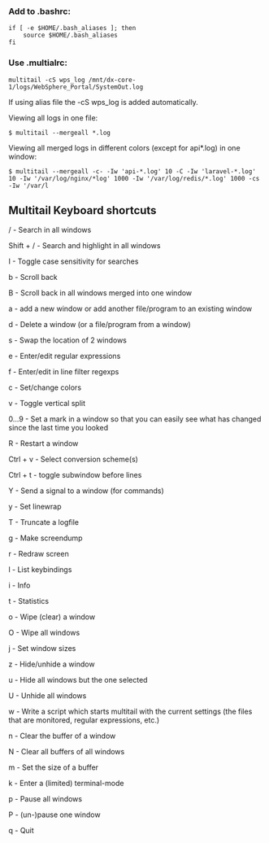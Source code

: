 ### Add to .bashrc:

```
if [ -e $HOME/.bash_aliases ]; then
    source $HOME/.bash_aliases
fi
```

### Use .multialrc:
```
multitail -cS wps_log /mnt/dx-core-1/logs/WebSphere_Portal/SystemOut.log
```
If using alias file the -cS wps_log is added automatically.

Viewing all logs in one file:
```
$ multitail --mergeall *.log
```
Viewing all merged logs in different colors (except for api*.log) in one window:
```
$ multitail --mergeall -c- -Iw 'api-*.log' 10 -C -Iw 'laravel-*.log' 10 -Iw '/var/log/nginx/*log' 1000 -Iw '/var/log/redis/*.log' 1000 -cs -Iw '/var/l
```

## Multitail Keyboard shortcuts
/ - Search in all windows

Shift + / - Search and highlight in all windows

I - Toggle case sensitivity for searches

b - Scroll back

B - Scroll back in all windows merged into one window

a - add a new window or add another file/program to an existing window

d - Delete a window (or a file/program from a window)

s - Swap the location of 2 windows

e - Enter/edit regular expressions

f - Enter/edit in line filter regexps

c - Set/change colors

v - Toggle vertical split

0...9 - Set a mark in a window so that you can easily see what has changed since the last time you looked

R - Restart a window

Ctrl + v - Select conversion scheme(s)

Ctrl + t - toggle subwindow before lines

Y - Send a signal to a window (for commands)

y - Set linewrap

T - Truncate a logfile

g - Make screendump

r - Redraw screen

l - List keybindings

i - Info

t - Statistics

o - Wipe (clear) a window

O - Wipe all windows

j - Set window sizes

z - Hide/unhide a window

u - Hide all windows but the one selected

U - Unhide all windows

w - Write a script which starts multitail with the current settings (the files that are monitored, regular expressions, etc.)

n - Clear the buffer of a window

N - Clear all buffers of all windows

m - Set the size of a buffer

k - Enter a (limited) terminal-mode

p - Pause all windows

P - (un-)pause one window

q - Quit